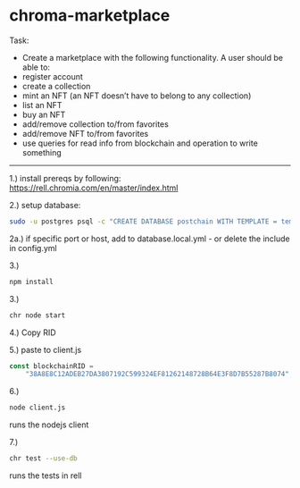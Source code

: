 # chroma-marketplace

Task: 
- Create a marketplace with the following functionality. A user should be able to:
- register account
- create a collection
- mint an NFT (an NFT doesn’t have to belong to any collection)
- list an NFT
- buy an NFT
- add/remove collection to/from favorites
- add/remove NFT to/from favorites
- use queries for read info from blockchain and operation to write something

---

1.) install prereqs by following: https://rell.chromia.com/en/master/index.html

2.) setup database:
```bash 
sudo -u postgres psql -c "CREATE DATABASE postchain WITH TEMPLATE = template0 LC_COLLATE = 'C.UTF-8' LC_CTYPE = 'C.UTF-8' ENCODING 'UTF-8';" -c "CREATE ROLE postchain LOGIN ENCRYPTED PASSWORD 'postchain'; GRANT ALL ON DATABASE postchain TO postchain;"
```
2a.) if specific port or host, add to database.local.yml - or delete the include in config.yml

3.) 
```bash 
npm install
```
3.) 
```bash 
chr node start
```
4.) Copy RID

5.) paste to client.js 
```js
const blockchainRID =
    "38A8E8C12ADEB27DA3807192C599324EF81262148728B64E3F8D7B55287B8074"; //Dapp Blockchain RID
```

6.) 
```bash 
node client.js
```
runs the nodejs client

7.) 
```bash
chr test --use-db
```
runs the tests in rell
